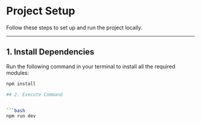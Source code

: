 # Project Setup

Follow these steps to set up and run the project locally.

---

## 1. Install Dependencies

Run the following command in your terminal to install all the required modules:

```bash
npm install

## 2. Execute Command


```bash
npm run dev

